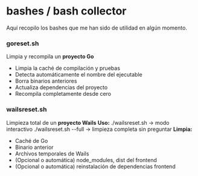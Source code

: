 # bashes / bash collector

Aquí recopilo los bashes que me han sido de utilidad en algún momento.

### goreset.sh
Limpia y recompila un **proyecto Go**
- Limpia la caché de compilación y pruebas
- Detecta automáticamente el nombre del ejecutable
- Borra binarios anteriores
- Actualiza dependencias del proyecto
- Recompila completamente desde cero

### wailsreset.sh
Limpieza total de un **proyecto Wails**
**Uso:**
    ./wailsreset.sh          → modo interactivo
    ./wailsreset.sh --full   → limpieza completa sin preguntar
**Limpia:**
- Caché de Go
- Binario anterior
- Archivos temporales de Wails
- (Opcional o automática) node_modules, dist del frontend
- (Opcional o automática) reinstalación de dependencias frontend
